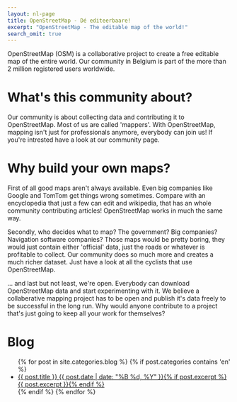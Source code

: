 ```yaml
---
layout: nl-page
title: OpenStreetMap - Dé editeerbaare!
excerpt: "OpenStreetMap - The editable map of the world!"
search_omit: true
---
```

OpenStreetMap (OSM) is a collaborative project to create a free editable map of the entire world. Our community in Belgium is part of the more than 2 million registered users worldwide.

# What's this community about?

Our community is about collecting data and contributing it to OpenStreetMap. Most of us are called 'mappers'. With OpenStreetMap, mapping isn't just for professionals anymore, everybody can join us! If you're intrested have a look at our community page.

# Why build your own maps?

First of all good maps aren't always available. Even big companies like Google and TomTom get things wrong sometimes. Compare with an encyclopedia that just a few can edit and wikipedia, that has an whole community contributing articles! OpenStreetMap works in much the same way.

Secondly, who decides what to map? The government? Big companies? Navigation software companies? Those maps would be pretty boring, they would just contain either 'official' data, just the roads or whatever is profitable to collect. Our community does so much more and creates a much richer dataset. Just have a look at all the cyclists that use OpenStreetMap.

... and last but not least, we're open. Everybody can download OpenStreetMap data and start experimenting with it. We believe a collaberative mapping project has to be open and publish it's data freely to be successful in the long run. Why would anyone contribute to a project that's just going to keep all your work for themselves?

# Blog

<ul class="post-list">
{% for post in site.categories.blog %} 
	{% if post.categories contains 'en' %}
		<li><article><a href="{{ site.url }}{{ post.url }}">{{ post.title }} <span class="entry-date"><time datetime="{{ post.date | date_to_xmlschema }}">{{ post.date | date: "%B %d, %Y" }}</time></span>{% if post.excerpt %} <span class="excerpt">{{ post.excerpt }}</span>{% endif %}</a></article></li>
	{% endif %}
{% endfor %}
</ul>

